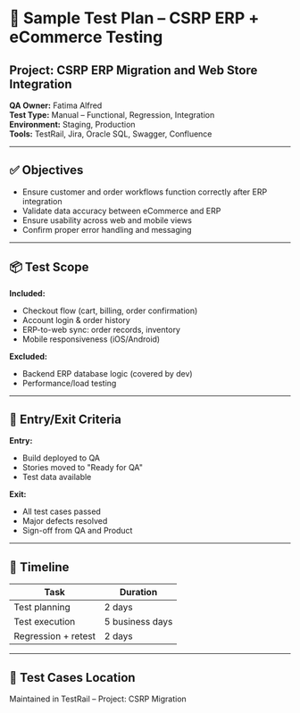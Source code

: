 # 🧪 Sample Test Plan – CSRP ERP + eCommerce Testing

## Project: CSRP ERP Migration and Web Store Integration  
**QA Owner:** Fatima Alfred  
**Test Type:** Manual – Functional, Regression, Integration  
**Environment:** Staging, Production  
**Tools:** TestRail, Jira, Oracle SQL, Swagger, Confluence

---

## ✅ Objectives

- Ensure customer and order workflows function correctly after ERP integration
- Validate data accuracy between eCommerce and ERP
- Ensure usability across web and mobile views
- Confirm proper error handling and messaging

---

## 📦 Test Scope

**Included:**
- Checkout flow (cart, billing, order confirmation)
- Account login & order history
- ERP-to-web sync: order records, inventory
- Mobile responsiveness (iOS/Android)

**Excluded:**
- Backend ERP database logic (covered by dev)
- Performance/load testing

---

## 🚦 Entry/Exit Criteria

**Entry:**
- Build deployed to QA
- Stories moved to "Ready for QA"
- Test data available

**Exit:**
- All test cases passed
- Major defects resolved
- Sign-off from QA and Product

---

## 📅 Timeline

| Task                    | Duration        |
|-------------------------|-----------------|
| Test planning           | 2 days          |
| Test execution          | 5 business days |
| Regression + retest     | 2 days          |

---

## 🧪 Test Cases Location

Maintained in TestRail – Project: CSRP Migration  
